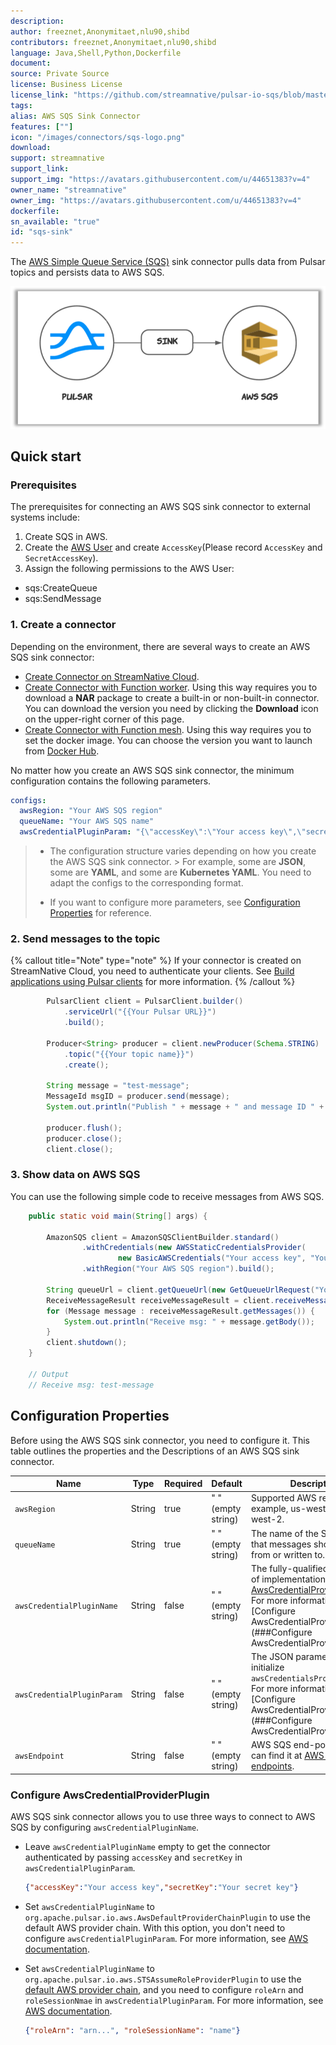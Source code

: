 ```yaml
---
description: 
author: freeznet,Anonymitaet,nlu90,shibd
contributors: freeznet,Anonymitaet,nlu90,shibd
language: Java,Shell,Python,Dockerfile
document:
source: Private Source
license: Business License
license_link: "https://github.com/streamnative/pulsar-io-sqs/blob/master/LICENSE"
tags: 
alias: AWS SQS Sink Connector
features: [""]
icon: "/images/connectors/sqs-logo.png"
download:
support: streamnative
support_link:
support_img: "https://avatars.githubusercontent.com/u/44651383?v=4"
owner_name: "streamnative"
owner_img: "https://avatars.githubusercontent.com/u/44651383?v=4"
dockerfile:
sn_available: "true"
id: "sqs-sink"
---
```



The [AWS Simple Queue Service (SQS)](https://aws.amazon.com/sqs/?nc1=h_ls) sink connector pulls data from Pulsar topics and persists data to AWS SQS.

![](https://raw.githubusercontent.com/streamnative/pulsar-io-sqs/v2.10.5.7/docs/sqs-sink.png)

## Quick start

### Prerequisites

The prerequisites for connecting an AWS SQS sink connector to external systems include:

1. Create SQS in AWS.
2. Create the [AWS User](https://docs.aws.amazon.com/IAM/latest/UserGuide/id_users_create.html) and create `AccessKey`(Please record `AccessKey` and `SecretAccessKey`).
3. Assign the following permissions to the AWS User:
- sqs:CreateQueue
- sqs:SendMessage


### 1. Create a connector

Depending on the environment, there are several ways to create an AWS SQS sink connector:

- [Create Connector on StreamNative Cloud](https://docs.streamnative.io/docs/connector-create).
- [Create Connector with Function worker](https://pulsar.apache.org/docs/3.0.x/io-quickstart/).
  Using this way requires you to download a **NAR** package to create a built-in or non-built-in connector. You can download the version you need by clicking the **Download** icon on the upper-right corner of this page.
- [Create Connector with Function mesh](https://functionmesh.io/docs/connectors/run-connector).
  Using this way requires you to set the docker image. You can choose the version you want to launch from [Docker Hub](https://hub.docker.com/r/streamnative/pulsar-io-sqs/tags).

No matter how you create an AWS SQS sink connector, the minimum configuration contains the following parameters.

```yaml
configs:
  awsRegion: "Your AWS SQS region"
  queueName: "Your AWS SQS name"
  awsCredentialPluginParam: "{\"accessKey\":\"Your access key\",\"secretKey\":\"Your secret key\"}"
```
> * The configuration structure varies depending on how you create the AWS SQS sink connector.
    >  For example, some are **JSON**, some are **YAML**, and some are **Kubernetes YAML**. You need to adapt the configs to the corresponding format.
>
> * If you want to configure more parameters, see [Configuration Properties](#configuration-properties) for reference.

### 2. Send messages to the topic

{% callout title="Note" type="note" %}
If your connector is created on StreamNative Cloud, you need to authenticate your clients. See [Build applications using Pulsar clients](https://docs.streamnative.io/docs/qs-connect#jumpstart-for-beginners) for more information.
{% /callout %}

``` java
        PulsarClient client = PulsarClient.builder()
            .serviceUrl("{{Your Pulsar URL}}")
            .build();

        Producer<String> producer = client.newProducer(Schema.STRING)
            .topic("{{Your topic name}}")
            .create();

        String message = "test-message";
        MessageId msgID = producer.send(message);
        System.out.println("Publish " + message + " and message ID " + msgID);
        
        producer.flush();
        producer.close();
        client.close();
```

### 3. Show data on AWS SQS
You can use the following simple code to receive messages from AWS SQS.

``` java
    public static void main(String[] args) {

        AmazonSQS client = AmazonSQSClientBuilder.standard()
                .withCredentials(new AWSStaticCredentialsProvider(
                        new BasicAWSCredentials("Your access key", "Your secret key")))
                .withRegion("Your AWS SQS region").build();

        String queueUrl = client.getQueueUrl(new GetQueueUrlRequest("Your SQS name")).getQueueUrl();
        ReceiveMessageResult receiveMessageResult = client.receiveMessage(queueUrl);
        for (Message message : receiveMessageResult.getMessages()) {
            System.out.println("Receive msg: " + message.getBody());
        }
        client.shutdown();
    }
    
    // Output
    // Receive msg: test-message
```

## Configuration Properties

Before using the AWS SQS sink connector, you need to configure it. This table outlines the properties and the
Descriptions of an AWS SQS sink connector.

| Name                       | Type   | Required | Default            | Description                                                                                                                                                                                                                                                                                                                                                  |
|----------------------------|--------|----------|--------------------|--------------------------------------------------------------------------------------------------------------------------------------------------------------------------------------------------------------------------------------------------------------------------------------------------------------------------------------------------------------|
| `awsRegion`                | String | true     | " " (empty string) | Supported AWS region. For example, us-west-1, us-west-2.                                                                                                                                                                                                                                                                                                     |
| `queueName`                | String | true     | " " (empty string) | The name of the SQS queue that messages should be read from or written to.                                                                                                                                                                                                                                                                                       |
| `awsCredentialPluginName`  | String | false    | " " (empty string) | The fully-qualified class name of implementation of [AwsCredentialProviderPlugin](https://github.com/apache/pulsar/blob/master/pulsar-io/aws/src/main/java/org/apache/pulsar/io/aws/AwsCredentialProviderPlugin.java). For more information, see [Configure AwsCredentialProviderPlugin](###Configure AwsCredentialProviderPlugin). |
| `awsCredentialPluginParam` | String | false     | " " (empty string) | The JSON parameter to initialize `awsCredentialsProviderPlugin`. For more information, see [Configure AwsCredentialProviderPlugin](###Configure AwsCredentialProviderPlugin). |
| `awsEndpoint`              | String | false    | " " (empty string) | AWS SQS end-point URL. You can find it at [AWS SQS Service endpoints](https://docs.aws.amazon.com/general/latest/gr/sqs-service.html#sqs_region).                                                                                                                                                                                                                                 |


### Configure AwsCredentialProviderPlugin

AWS SQS sink connector allows you to use three ways to connect to AWS SQS by configuring `awsCredentialPluginName`.

- Leave `awsCredentialPluginName` empty to get the connector authenticated by passing `accessKey` and `secretKey` in `awsCredentialPluginParam`.

  ```json
  {"accessKey":"Your access key","secretKey":"Your secret key"}
  ```

- Set `awsCredentialPluginName` to `org.apache.pulsar.io.aws.AwsDefaultProviderChainPlugin` to use the default AWS provider chain. With this option, you don't need to configure `awsCredentialPluginParam`. For more information, see [AWS documentation](https://docs.aws.amazon.com/sdk-for-java/v1/developer-guide/credentials.html#credentials-default).

- Set `awsCredentialPluginName` to `org.apache.pulsar.io.aws.STSAssumeRoleProviderPlugin` to use the [default AWS provider chain](https://docs.aws.amazon.com/sdk-for-java/v1/developer-guide/credentials.html#credentials-default), and you need to configure `roleArn` and `roleSessionNmae` in `awsCredentialPluginParam`. For more information, see [AWS documentation](https://docs.aws.amazon.com/STS/latest/APIReference/API_AssumeRole.html).

  ```json
  {"roleArn": "arn...", "roleSessionName": "name"}
  ```

